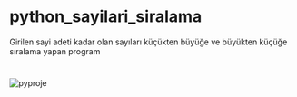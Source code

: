 # python_sayilari_siralama
Girilen sayi adeti kadar olan sayıları küçükten büyüğe ve büyükten küçüğe sıralama yapan program
#
![pyproje](https://github.com/azatdicle/pythob_sayilari_siralama/assets/75863129/7e29ae5b-85f9-4ad0-80f5-444c387a16a6)
